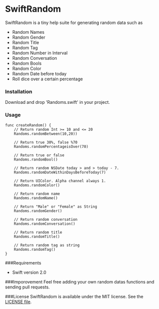 SwiftRandom
==============
SwiftRandom is a tiny help suite for generating random data such as 
* Random Names
* Random Gender
* Random Title
* Random Tag
* Random Number in Interval
* Random Conversation
* Random Bools
* Random Color
* Random Date before today
* Roll dice over a certain percentage

### Installation
Download and drop 'Randoms.swift' in your project.

### Usage
```
func createRandom() {
	// Return random Int >= 10 and <= 20
	Randoms.randomBetween(10,20)) 

	// Return true 30%, false %70
	Randoms.randomPercentageisOver(70)

	// Return true or false
	Randoms.randomBool()

	// Return random NSDate today > and > today - 7. 
	Randoms.randomDateWithinDaysBeforeToday(7)

	// Return UIColor. Alpha channel always 1.
	Randoms.randomColor()

	// Return random name
	Randoms.randomName()

	// Return "Male" or "Female" as String
	Randoms.randomGender()

	// Return random conversation
	Randoms.randomConversation()

	// Return random title 
	Randoms.randomTitle()

	// Return random tag as string 
	Randoms.randomTag()
}

```

###Requirements
- Swift version 2.0

###Imporovement
Feel free adding your own random datas functions and sending pull requests.

###License
SwiftRandom is available under the MIT license. See the [LICENSE file](https://github.com/thellimist/SwiftRandom/blob/master/LICENSE).


